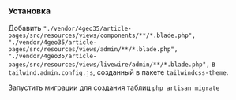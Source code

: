 ### Установка

Добавить `"./vendor/4geo35/article-pages/src/resources/views/components/**/*.blade.php",
"./vendor/4geo35/article-pages/src/resources/views/admin/**/*.blade.php",
"./vendor/4geo35/article-pages/src/resources/views/livewire/admin/**/*.blade.php",` в `tailwind.admin.config.js`, созданный в пакете `tailwindcss-theme`.

Запустить миграции для создания таблиц `php artisan migrate`
